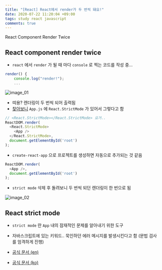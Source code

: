 ```yaml
---
title: "[React] React에서 render가 두 번씩 돼요!"
date: 2020-07-22 11:20:04 +09:00
tags: study react javascript
comments: true
---
```


React Component Render Twice

## React component render twice
- `react` 에서 `render` 가 될 때 마다 `console` 로 찍는 코드를 작성 중...

``` javascript
render() {
    console.log("render!");
    ...
```

![image_01](https://user-images.githubusercontent.com/48206157/88127453-9931af00-cc0e-11ea-8292-10ceaab2e57c.png)

- 띠용? 렌더링이 두 번씩 되어 출력됨
- [찾아보니](https://stackoverflow.com/questions/61254372/my-react-component-is-rendering-twice-because-of-strict-mode) `App.js` 에 `React.StrictMode` 가 있어서 그렇다고 함

``` javascript
// <React.StrictMode></React.StrictMode> 요거..
ReactDOM.render(
  <React.StrictMode>
    <App />
  </React.StrictMode>,
  document.getElementById('root')
);
```

- `create-react-app` 으로 프로젝트를 생성하면 자동으로 추가되는 것 같음

``` javascript
ReactDOM.render(
  <App />,
  document.getElementById('root')
);
```

- `strict mode` 삭제 후 돌려보니 두 번씩 되던 렌더링이 한 번으로 됨

![image_02](https://user-images.githubusercontent.com/48206157/88128157-49ec7e00-cc10-11ea-8696-11a12dcab99d.png)

## React strict mode
- `strict mode` 란 `App` 내의 잠재적인 문제를 알아내기 위한 도구
- 자바스크립트에 있는 키워드.. 묵인하던 에러 메시지를 발생시킨다고 함 (문법 검사를 엄격하게 진행)

- [공식 문서 (en)](https://reactjs.org/docs/strict-mode.html)
- [공식 문서 (ko)](https://ko.reactjs.org/docs/strict-mode.html)
